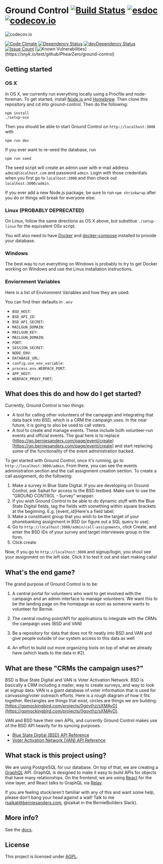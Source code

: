 # Ground Control [![Build Status](https://travis-ci.org/PhearZero/ground-control.svg?branch=master)](https://travis-ci.org/PhearZero/ground-control) [![esdoc](https://doc.esdoc.org/github.com/PhearZero/ground-control/badge.svg)](https://doc.esdoc.org/github.com/PhearZero/ground-control/) [![codecov.io](https://codecov.io/github/PhearZero/ground-control/coverage.svg?branch=master)](https://codecov.io/github/PhearZero/ground-control?branch=master)


![codecov.io](https://codecov.io/github/PhearZero/ground-control/branch.svg?branch=master)


[![Code Climate](https://codeclimate.com/github/PhearZero/ground-control/badges/gpa.svg)](https://codeclimate.com/github/PhearZero/ground-control)
[![Dependency Status](https://david-dm.org/PhearZero/ground-control.svg)](https://david-dm.org/PhearZero/ground-control/)
[![devDependency Status](https://david-dm.org/PhearZero/ground-control/dev-status.svg)](https://david-dm.org/PhearZero/ground-control#info=devDependencies)
[![Issue Count](https://codeclimate.com/github/PhearZero/ground-control/badges/issue_count.svg)](https://codeclimate.com/github/PhearZero/ground-control)
[![Known Vulnerabilities](https://snyk.io/test/github/PhearZero/ground-control/badge.svg?)](https://snyk.io/test/github/PhearZero/ground-control)

## Getting started

### OS X

In OS X, we currently run everything locally using a Procfile and node-foreman. To get started, install [Node.js](https://nodejs.org/en/download/) and [Homebrew](http://brew.sh/). Then clone this repository and cd into ground-control. Then do the following:

```
npm install
./setup-osx
```

Then you should be able to start Ground Control on `http://localhost:3000` with

`npm run dev`

If you ever want to re-seed the database, run

`npm run seed`

The seed script will create an admin user with e-mail address `admin@localhost.com` and password `admin`.  Login with those credentials when you first go to `localhost:3000` and then check out `localhost:3000/admin`.

If you ever add a new Node.js package, be sure to run `npm shrinkwrap` after you do or things will break for everyone else.

### Linux (PROBABLY DEPRECATED)

On Linux, follow the same directions as OS X above, but substitue `./setup-linux` for the equivalent OSx script.

You will also need to have [Docker](https://docs.docker.com/engine/installation) and [docker-compose](https://docs.docker.com/compose/install) installed to provide your database.

### Windows

The best way to run everything on Windows is probably to try to get Docker working on Windows and use the Linux installation instructions.

### Enviornment Variables

Here is a list of Environment Variables and how they are used:

You can find their defaults in `.env`

* `BSD_HOST`:
* `BSD_API_ID`:
* `BSD_API_SECRET`:
* `MAILGUN_DOMAIN`:
* `MAILGUN_KEY`:
* `MAILGUN_DOMAIN`:
* `PORT`:
* `SESSION_SECRET`:
* `NODE_ENV`:
* `DATABASE_URL`:
* `config.use_env_variable`:
* `process.env.WEBPACK_PORT`:
* `APP_HOST`:
* `WEBPACK_PROXY_PORT`:

## What does this do and how do I get started?

Currently, Ground Control is two things:

* A tool for calling other volunteers of the campaign and integrating that data back into BSD, which is a CRM the campaign uses.  In the near future, it is going to also be used to call voters.
* A tool to create and manage events.  These include both volunteer-run events and official events.  The goal here is to replace (https://go.berniesanders.com/page/event/create)[https://go.berniesanders.com/page/event/create] and start replacing some of the functionality of the event administration backed.

To get started with Ground Control, once it's running, go to `http://localhost:3000/admin`. From there, you can see the events administration section and the call assignment creation section.  To create a call assignment, do the following:

1. Make a survey in Blue State Digital.  If you are developing on Ground Control, ask Saikat for access to the BSD testbed. Make sure to use the "GROUND CONTROL - Survey" wrapper.
2. If you wish Ground Control to be able to do dynamic stuff with the Blue State Digital fields, tag the fields with something within square brackets at the beginning.  E.g. [event_id]Here's a field label.
3. Make a constituent group that you wish to be the target of your phonebanking assignment in BSD (or figure out a SQL query to use).
4. Go to `http://localhost:3000/admin/call-assignments`, click Create, and enter the BSD IDs of your survey and target interviewee group in the form.
5. Click create

Now, if you go to `http://localhost:3000` and signup/login, you shoul see your assignment on the left side.  Click it to test it out and start making calls!

## What's the end game?

The grand purpose of Ground Control is to be:

1. A central portal for volunteers who want to get involved with the campaign and an admin interface to manage volunteers. We want this to be the landing page on the homepage as soon as someone wants to volunteer for Bernie.

2. The central routing point/API for applications to integrate with the CRMs the campaign uses (BSD and VAN)

3. Be a repository for data that does not fit neatly into BSD and VAN and give people outside of our system access to this data as well

4. An effort to build out more organizing tools on top of what we already have (which leads to the data in #2).

## What are these "CRMs the campaign uses?"

BSD is Blue State Digital and VAN is Voter Activation Network.  BSD is basically a CRM including a mailer, way to create surveys, and way to look at signup data.  VAN is a giant database of voter information that is used for canvassing/voter outreach efforts.  Here is a rough diagram of how it fits together. Rectangles are things that exist, circles are things we are building: [https://gomockingbird.com/projects/0govthz/sXMAyD](https://gomockingbird.com/projects/0govthz/sXMAyD).

VAN and BSD have their own APIs, and currently Ground Control makes use of the BSD API heavily for its syncing purposes.

* [Blue State Digital (BSD) API Reference](https://www.bluestatedigital.com/page/api/doc)
* [Voter Activation Network (VAN) API Reference](http://developers.ngpvan.com/van-api)

## What stack is this project using?

We are using PostgreSQL for our database. On top of that, we are creating a [GraphQL](http://graphql.org/) API.  GraphQL is designed to make it easy to build APIs for objects that have many relationships.  On the frontend, we are using [React](https://facebook.github.io/react/) for the view layer, and React talks to GraphQL via [Relay](https://facebook.github.io/relay/).

If you are feeling stuck/aren't familiar with any of this and want some help, please don't bang your head against a wall!  Talk to me (saikat@berniesanders.com, @saikat in the BernieBuilders Slack).

## More info?

See the [docs](docs).

## License

This project is licensed under [AGPL](LICENSE).
